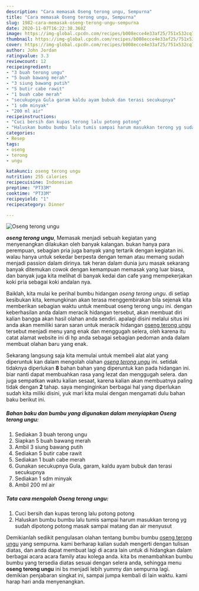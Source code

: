 ```yaml
---
description: "Cara memasak Oseng terong ungu, Sempurna"
title: "Cara memasak Oseng terong ungu, Sempurna"
slug: 1982-cara-memasak-oseng-terong-ungu-sempurna
date: 2020-11-07T16:22:38.368Z
image: https://img-global.cpcdn.com/recipes/b008ecce4e33af25/751x532cq70/oseng-terong-ungu-foto-resep-utama.jpg
thumbnail: https://img-global.cpcdn.com/recipes/b008ecce4e33af25/751x532cq70/oseng-terong-ungu-foto-resep-utama.jpg
cover: https://img-global.cpcdn.com/recipes/b008ecce4e33af25/751x532cq70/oseng-terong-ungu-foto-resep-utama.jpg
author: John Jordan
ratingvalue: 3.3
reviewcount: 12
recipeingredient:
- "3 buah terong ungu"
- "5 buah bawang merah"
- "3 siung bawang putih"
- "5 butir cabe rawit"
- "1 buah cabe merah"
- "secukupnya Gula garam kaldu ayam bubuk dan terasi secukupnya"
- "1 sdm minyak"
- "200 ml air"
recipeinstructions:
- "Cuci bersih dan kupas terong lalu potong potong"
- "Haluskan bumbu bumbu lalu tumis sampai harum masukkan terong yg sudah dipotong potong masak sampai matang dan air menyusut"
categories:
- Resep
tags:
- oseng
- terong
- ungu

katakunci: oseng terong ungu 
nutrition: 255 calories
recipecuisine: Indonesian
preptime: "PT33M"
cooktime: "PT33M"
recipeyield: "1"
recipecategory: Dinner

---
```



![Oseng terong ungu](https://img-global.cpcdn.com/recipes/b008ecce4e33af25/751x532cq70/oseng-terong-ungu-foto-resep-utama.jpg)

<b><i>oseng terong ungu</i></b>, Memasak menjadi sebuah kegiatan yang menyenangkan dilakukan oleh banyak kalangan. bukan hanya para perempuan, sebagian pria juga banyak yang tertarik dengan kegiatan ini. walau hanya untuk sekedar berpesta dengan teman atau memang sudah menjadi passion dalam dirinya. tak heran dalam dunia juru masak sekarang banyak ditemukan cowok dengan kemampuan memasak yang luar biasa, dan banyak juga kita melihat di banyak kedai dan cafe yang mempekerjakan koki pria sebagai koki andalan nya.



Baiklah, kita mulai ke perihal bumbu hidangan <i>oseng terong ungu</i>. di setiap kesibukan kita, kemungkinan akan terasa menggembirakan bila sejenak kita memberikan sebagian waktu untuk membuat oseng terong ungu ini. dengan keberhasilan anda dalam meracik hidangan tersebut, akan membuat diri kalian bangga akan hasil olahan anda sendiri. apalagi disini melalui situs ini anda akan memiliki saran saran untuk meracik hidangan <u>oseng terong ungu</u> tersebut menjadi menu yang enak dan menggugah selera, oleh karena itu catat alamat website ini di hp anda sebagai sebagian pedoman anda dalam membuat olahan baru yang enak.


Sekarang langsung saja kita memulai untuk membeli alat alat yang diperuntuk kan dalam mengolah olahan <u><i>oseng terong ungu</i></u> ini. setidak tidaknya diperlukan <b>8</b> bahan bahan yang diperuntuk kan pada hidangan ini. biar nanti dapat membuahkan rasa yang lezat dan menggugah selera. dan juga sempatkan waktu kalian sesaat, karena kalian akan membuatnya paling tidak dengan <b>2</b> tahap. saya menginginkan berbagai hal yang diperlukan sudah kita miliki disini, yuk mari kita mulai dengan mengamati dulu bahan baku berikut ini.

<!--inarticleads1-->

##### Bahan baku dan bumbu yang digunakan dalam menyiapkan Oseng terong ungu:

1. Sediakan 3 buah terong ungu
1. Siapkan 5 buah bawang merah
1. Ambil 3 siung bawang putih
1. Sediakan 5 butir cabe rawit
1. Sediakan 1 buah cabe merah
1. Gunakan secukupnya Gula, garam, kaldu ayam bubuk dan terasi secukupnya
1. Sediakan 1 sdm minyak
1. Ambil 200 ml air




<!--inarticleads2-->

##### Tata cara mengolah Oseng terong ungu:

1. Cuci bersih dan kupas terong lalu potong potong
1. Haluskan bumbu bumbu lalu tumis sampai harum masukkan terong yg sudah dipotong potong masak sampai matang dan air menyusut




Demikianlah sedikit pengulasan olahan tentang bumbu bumbu <u>oseng terong ungu</u> yang sempurna. kami berharap kalian sudah mengerti dengan tulisan diatas, dan anda dapat membuat lagi di acara lain untuk di hidangkan dalam berbagai acara acara family atau kolega anda. kita bs menambahkan bumbu bumbu yang tersedia diatas sesuai dengan selera anda, sehingga menu <b>oseng terong ungu</b> ini bs menjadi lebih yummy dan sempurna lagi. demikian penjabaran singkat ini, sampai jumpa kembali di lain waktu. kami harap hari anda menyenangkan.
